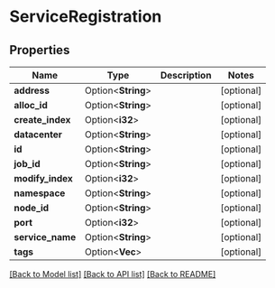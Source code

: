 # ServiceRegistration

## Properties

Name | Type | Description | Notes
------------ | ------------- | ------------- | -------------
**address** | Option<**String**> |  | [optional]
**alloc_id** | Option<**String**> |  | [optional]
**create_index** | Option<**i32**> |  | [optional]
**datacenter** | Option<**String**> |  | [optional]
**id** | Option<**String**> |  | [optional]
**job_id** | Option<**String**> |  | [optional]
**modify_index** | Option<**i32**> |  | [optional]
**namespace** | Option<**String**> |  | [optional]
**node_id** | Option<**String**> |  | [optional]
**port** | Option<**i32**> |  | [optional]
**service_name** | Option<**String**> |  | [optional]
**tags** | Option<**Vec<String>**> |  | [optional]

[[Back to Model list]](../README.md#documentation-for-models) [[Back to API list]](../README.md#documentation-for-api-endpoints) [[Back to README]](../README.md)


